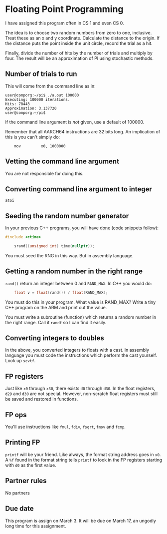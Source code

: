 # Floating Point Programming

I have assigned this program often in CS 1 and even CS 0. 

The idea is to choose two random numbers from zero to one, inclusive. Treat these as an x and y coordinate. Calculate the distance to the origin. If the distance puts the point inside the unit circle, record the trial as a hit. 

Finally, divide the number of hits by the number of trials and multiply by four. The result will be an approximation of PI using stochastic methods.

## Number of trials to run

This will come from the command line as in:

```text
user@comporg:~/pi$ ./a.out 100000
Executing: 100000 iterations.
Hits: 78443
Approximation: 3.137720
user@comporg:~/pi$
```

If the command line argument is *not* given, use a default of 100000.

Remember that all AARCH64 instructions are 32 bits long. An implication of this is you can't simply do:

```text
	mov			x0, 1000000
```

## Vetting the command line argument

You are not responsible for doing this.

## Converting command line argument to integer

`atoi`

## Seeding the random number generator

In your previous C++ programs, you will have done (code snippets follow):

```c++
#include <ctime>

	srand((unsigned int) time(nullptr));
```

You must seed the RNG in this way. But in assembly language.

## Getting a random number in the right range

`rand()` return an integer between 0 and `RAND_MAX`. In C++ you would do:

```c++
	float v = float(rand()) / float(RAND_MAX);
```

You must do this in your program. What value is RAND_MAX? Write a tiny C++ program on the ARM and print out the value.

You must write a subroutine (function) which returns a random number in the right range. Call it `randf` so I can find it easily.

## Converting integers to doubles

In the above, you converted integers to floats with a cast. In assembly language you must code the instructions which perform the cast yourself. Look up `scvtf`.

## FP registers

Just like `x0` through `x30`, there exists `d0` through `d30`. In the float registers, `d29` and `d30` are not special. However, non-scratch float registers must still be saved and restored in functions.

## FP ops

You'll use instructions like `fmul`, `fdiv`, `fsqrt`, `fmov` and `fcmp`.

## Printing FP

`printf` will be your friend. Like always, the format string address goes in `x0`. A `%f` found in the format string tells `printf` to look in the FP registers starting with `d0` as the first value.

## Partner rules

No partners

## Due date

This program is assign on March 3. It will be due on March 17, an ungodly long time for this assignment.

